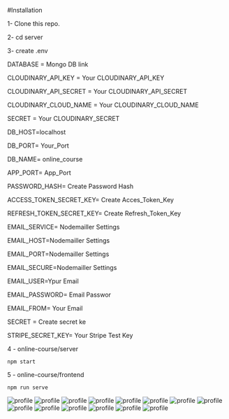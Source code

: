 #Installation

1- Clone this repo.

2- cd server

3- create .env

  DATABASE = Mongo DB link

  CLOUDINARY_API_KEY = Your CLOUDINARY_API_KEY

  CLOUDINARY_API_SECRET = Your CLOUDINARY_API_SECRET

  CLOUDINARY_CLOUD_NAME = Your CLOUDINARY_CLOUD_NAME

  SECRET = Your CLOUDINARY_SECRET

  DB_HOST=localhost

  DB_PORT= Your_Port

  DB_NAME= online_course

  APP_PORT= App_Port

  PASSWORD_HASH= Create Password Hash

  ACCESS_TOKEN_SECRET_KEY= Create Acces_Token_Key

  REFRESH_TOKEN_SECRET_KEY= Create Refresh_Token_Key

  EMAIL_SERVICE= Nodemailler Settings

  EMAIL_HOST=Nodemailler Settings

  EMAIL_PORT=Nodemailler Settings

  EMAIL_SECURE=Nodemailler Settings

  EMAIL_USER=Ypur Email

  EMAIL_PASSWORD= Email Passwor

  EMAIL_FROM= Your Email

  SECRET = Create secret ke

  STRIPE_SECRET_KEY= Your Stripe Test Key


4 - online-course/server


    npm start

5 - online-course/frontend

    npm run serve
    

![profile](https://github.com/nurovic/online-course/blob/main/image/1.PNG?raw=true)
![profile](https://github.com/nurovic/online-course/blob/main/image/2.PNG?raw=true)
![profile](https://github.com/nurovic/online-course/blob/main/image/3.PNG?raw=true)
![profile](https://github.com/nurovic/online-course/blob/main/image/4.PNG?raw=true)
![profile](https://github.com/nurovic/online-course/blob/main/image/5.PNG?raw=true)
![profile](https://github.com/nurovic/online-course/blob/main/image/6.PNG?raw=true)
![profile](https://github.com/nurovic/online-course/blob/main/image/7.PNG?raw=true)
![profile](https://github.com/nurovic/online-course/blob/main/image/8.PNG?raw=true)
![profile](https://github.com/nurovic/online-course/blob/main/image/9.PNG?raw=true)
![profile](https://github.com/nurovic/online-course/blob/main/image/10.PNG?raw=true)
![profile](https://github.com/nurovic/online-course/blob/main/image/11.PNG?raw=true)
![profile](https://github.com/nurovic/online-course/blob/main/image/12.PNG?raw=true)
![profile](https://github.com/nurovic/online-course/blob/main/image/13.PNG?raw=true)
![profile](https://github.com/nurovic/online-course/blob/main/image/14.PNG?raw=true)
